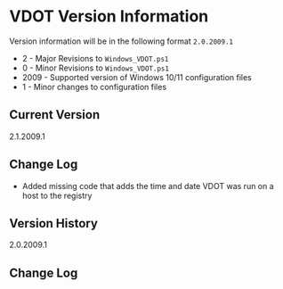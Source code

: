 # VDOT Version Information

Version information will be in the following format `2.0.2009.1`

- 2 - Major Revisions to `Windows_VDOT.ps1`
- 0 - Minor Revisions to `Windows_VDOT.ps1`
- 2009 - Supported version of Windows 10/11 configuration files
- 1 - Minor changes to configuration files

## Current Version

2.1.2009.1
## Change Log
- Added missing code that adds the time and date VDOT was run on a host to the registry

## Version History

2.0.2009.1

## Change Log
